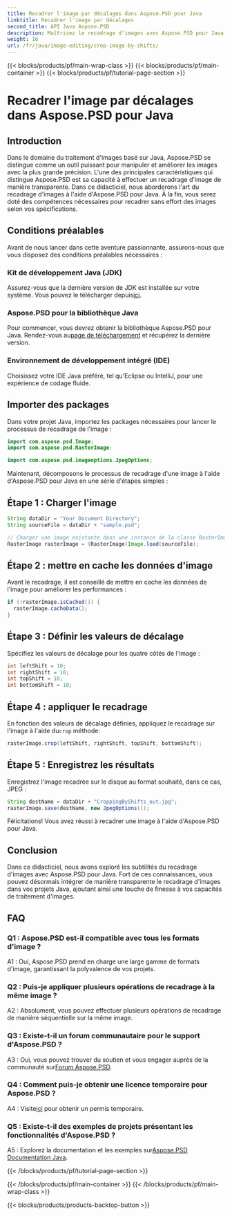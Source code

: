 ```yaml
---
title: Recadrer l'image par décalages dans Aspose.PSD pour Java
linktitle: Recadrer l'image par décalages
second_title: API Java Aspose.PSD
description: Maîtrisez le recadrage d'images avec Aspose.PSD pour Java. Un tutoriel complet pour une manipulation transparente des images.
weight: 16
url: /fr/java/image-editing/crop-image-by-shifts/
---
```


{{< blocks/products/pf/main-wrap-class >}}
{{< blocks/products/pf/main-container >}}
{{< blocks/products/pf/tutorial-page-section >}}

# Recadrer l'image par décalages dans Aspose.PSD pour Java

## Introduction

Dans le domaine du traitement d'images basé sur Java, Aspose.PSD se distingue comme un outil puissant pour manipuler et améliorer les images avec la plus grande précision. L'une des principales caractéristiques qui distingue Aspose.PSD est sa capacité à effectuer un recadrage d'image de manière transparente. Dans ce didacticiel, nous aborderons l'art du recadrage d'images à l'aide d'Aspose.PSD pour Java. À la fin, vous serez doté des compétences nécessaires pour recadrer sans effort des images selon vos spécifications.

## Conditions préalables

Avant de nous lancer dans cette aventure passionnante, assurons-nous que vous disposez des conditions préalables nécessaires :

### Kit de développement Java (JDK)

 Assurez-vous que la dernière version de JDK est installée sur votre système. Vous pouvez le télécharger depuis[ici](https://www.oracle.com/java/technologies/javase-downloads.html).

### Aspose.PSD pour la bibliothèque Java

 Pour commencer, vous devrez obtenir la bibliothèque Aspose.PSD pour Java. Rendez-vous au[page de téléchargement](https://releases.aspose.com/psd/java/) et récupérez la dernière version.

### Environnement de développement intégré (IDE)

Choisissez votre IDE Java préféré, tel qu'Eclipse ou IntelliJ, pour une expérience de codage fluide.

## Importer des packages

Dans votre projet Java, importez les packages nécessaires pour lancer le processus de recadrage de l'image :

```java
import com.aspose.psd.Image;
import com.aspose.psd.RasterImage;

import com.aspose.psd.imageoptions.JpegOptions;
```

Maintenant, décomposons le processus de recadrage d'une image à l'aide d'Aspose.PSD pour Java en une série d'étapes simples :

## Étape 1 : Charger l'image

```java
String dataDir = "Your Document Directory";
String sourceFile = dataDir + "sample.psd";

// Charger une image existante dans une instance de la classe RasterImage
RasterImage rasterImage = (RasterImage)Image.load(sourceFile);
```

## Étape 2 : mettre en cache les données d'image

Avant le recadrage, il est conseillé de mettre en cache les données de l'image pour améliorer les performances :

```java
if (!rasterImage.isCached()) {
  rasterImage.cacheData();
}
```

## Étape 3 : Définir les valeurs de décalage

Spécifiez les valeurs de décalage pour les quatre côtés de l'image :

```java
int leftShift = 10;
int rightShift = 10;
int topShift = 10;
int bottomShift = 10;
```

## Étape 4 : appliquer le recadrage

 En fonction des valeurs de décalage définies, appliquez le recadrage sur l'image à l'aide du`crop` méthode:

```java
rasterImage.crop(leftShift, rightShift, topShift, bottomShift);
```

## Étape 5 : Enregistrez les résultats

Enregistrez l'image recadrée sur le disque au format souhaité, dans ce cas, JPEG :

```java
String destName = dataDir + "CroppingByShifts_out.jpg";
rasterImage.save(destName, new JpegOptions());
```

Félicitations! Vous avez réussi à recadrer une image à l'aide d'Aspose.PSD pour Java.

## Conclusion

Dans ce didacticiel, nous avons exploré les subtilités du recadrage d'images avec Aspose.PSD pour Java. Fort de ces connaissances, vous pouvez désormais intégrer de manière transparente le recadrage d'images dans vos projets Java, ajoutant ainsi une touche de finesse à vos capacités de traitement d'images.

## FAQ

### Q1 : Aspose.PSD est-il compatible avec tous les formats d'image ?

A1 : Oui, Aspose.PSD prend en charge une large gamme de formats d'image, garantissant la polyvalence de vos projets.

### Q2 : Puis-je appliquer plusieurs opérations de recadrage à la même image ?

A2 : Absolument, vous pouvez effectuer plusieurs opérations de recadrage de manière séquentielle sur la même image.

### Q3 : Existe-t-il un forum communautaire pour le support d'Aspose.PSD ?

 A3 : Oui, vous pouvez trouver du soutien et vous engager auprès de la communauté sur[Forum Aspose.PSD](https://forum.aspose.com/c/psd/34).

### Q4 : Comment puis-je obtenir une licence temporaire pour Aspose.PSD ?

 A4 : Visite[ici](https://purchase.aspose.com/temporary-license/) pour obtenir un permis temporaire.

### Q5 : Existe-t-il des exemples de projets présentant les fonctionnalités d'Aspose.PSD ?

 A5 : Explorez la documentation et les exemples sur[Aspose.PSD Documentation Java](https://reference.aspose.com/psd/java/).

{{< /blocks/products/pf/tutorial-page-section >}}

{{< /blocks/products/pf/main-container >}}
{{< /blocks/products/pf/main-wrap-class >}}

{{< blocks/products/products-backtop-button >}}
